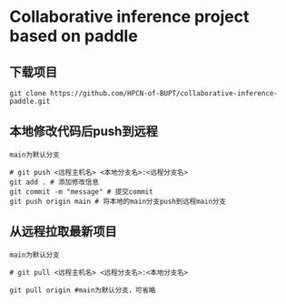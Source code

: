 # Collaborative inference project based on paddle

## 下载项目

```=shell
git clone https://github.com/HPCN-of-BUPT/collaborative-inference-paddle.git
```

## 本地修改代码后push到远程
`main为默认分支`

```=shell
# git push <远程主机名> <本地分支名>:<远程分支名>
git add . # 添加修改信息
git commit -m "message" # 提交commit
git push origin main # 将本地的main分支push到远程main分支

```

## 从远程拉取最新项目
`main为默认分支`
```=shell
# git pull <远程主机名> <远程分支名>:<本地分支名>

git pull origin #main为默认分支，可省略
```
